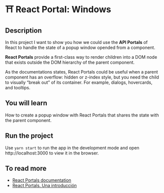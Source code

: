 # ⛩ React Portal: Windows

## Description

In this project I want to show you how we could use the **API Portals** of React to handle the state of a popup window opended from a component. 

**React Portals** provide a first-class way to render children into a DOM node that exists outside the DOM hierarchy of the parent component.

As the documentations states, React Portals could be useful when a parent component has an overflow: hidden or z-index style, but you need the child to visually “break out” of its container. For example, dialogs, hovercards, and tooltips.

## You will learn

How to create a popup window with React Portals that shares the state with the parent component.

## Run the project

Use `yarn start` to run the app in the development mode and open http://localhost:3000 to view it in the browser.

## To read more

- [React Portals documentation](https://reactjs.org/docs/portals.html)
- [React Portals. Una introducción](https://medium.com/@ger86/react-portals-una-introduccion-29c296324334)

